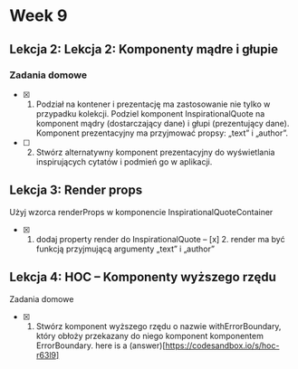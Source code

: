 # Week 9

## Lekcja 2: Lekcja 2: Komponenty mądre i głupie

### Zadania domowe
- [x] 1. Podział na kontener i prezentację ma zastosowanie nie tylko w przypadku kolekcji. Podziel komponent InspirationalQuote na komponent mądry (dostarczający dane) i głupi (prezentujący dane). Komponent prezentacyjny ma przyjmować propsy: „text” i „author”.
- [ ] 2. Stwórz alternatywny komponent prezentacyjny do wyświetlania inspirujących cytatów i podmień go w aplikacji.

## Lekcja 3: Render props

Użyj wzorca renderProps w komponencie InspirationalQuoteContainer
- [x] 1. dodaj property render do InspirationalQuote
– [x] 2. render ma być funkcją przyjmującą argumenty „text” i „author”

## Lekcja 4: HOC – Komponenty wyższego rzędu

Zadania domowe
- [x] 1. Stwórz komponent wyższego rzędu o nazwie withErrorBoundary, który obłoży przekazany do niego komponent komponentem ErrorBoundary.
here is a (answer)[https://codesandbox.io/s/hoc-r63l9]